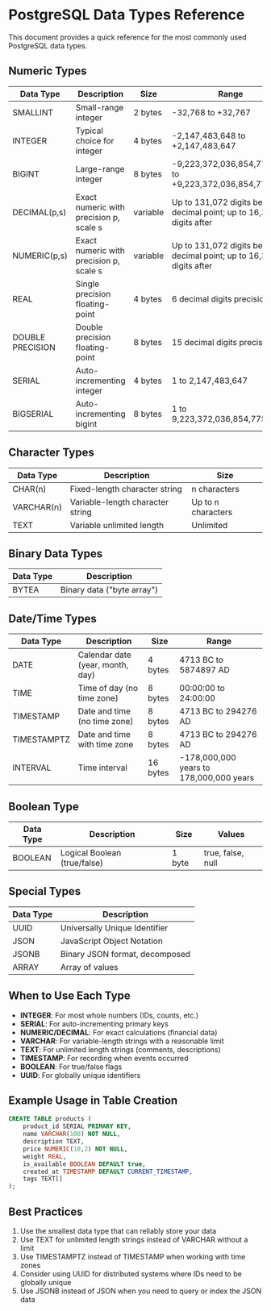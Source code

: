 # PostgreSQL Data Types Reference

This document provides a quick reference for the most commonly used PostgreSQL data types.

## Numeric Types

| Data Type | Description | Size | Range |
|-----------|-------------|------|-------|
| SMALLINT | Small-range integer | 2 bytes | -32,768 to +32,767 |
| INTEGER | Typical choice for integer | 4 bytes | -2,147,483,648 to +2,147,483,647 |
| BIGINT | Large-range integer | 8 bytes | -9,223,372,036,854,775,808 to +9,223,372,036,854,775,807 |
| DECIMAL(p,s) | Exact numeric with precision p, scale s | variable | Up to 131,072 digits before decimal point; up to 16,383 digits after |
| NUMERIC(p,s) | Exact numeric with precision p, scale s | variable | Up to 131,072 digits before decimal point; up to 16,383 digits after |
| REAL | Single precision floating-point | 4 bytes | 6 decimal digits precision |
| DOUBLE PRECISION | Double precision floating-point | 8 bytes | 15 decimal digits precision |
| SERIAL | Auto-incrementing integer | 4 bytes | 1 to 2,147,483,647 |
| BIGSERIAL | Auto-incrementing bigint | 8 bytes | 1 to 9,223,372,036,854,775,807 |

## Character Types

| Data Type | Description | Size |
|-----------|-------------|------|
| CHAR(n) | Fixed-length character string | n characters |
| VARCHAR(n) | Variable-length character string | Up to n characters |
| TEXT | Variable unlimited length | Unlimited |

## Binary Data Types

| Data Type | Description |
|-----------|-------------|
| BYTEA | Binary data ("byte array") |

## Date/Time Types

| Data Type | Description | Size | Range |
|-----------|-------------|------|-------|
| DATE | Calendar date (year, month, day) | 4 bytes | 4713 BC to 5874897 AD |
| TIME | Time of day (no time zone) | 8 bytes | 00:00:00 to 24:00:00 |
| TIMESTAMP | Date and time (no time zone) | 8 bytes | 4713 BC to 294276 AD |
| TIMESTAMPTZ | Date and time with time zone | 8 bytes | 4713 BC to 294276 AD |
| INTERVAL | Time interval | 16 bytes | -178,000,000 years to 178,000,000 years |

## Boolean Type

| Data Type | Description | Size | Values |
|-----------|-------------|------|--------|
| BOOLEAN | Logical Boolean (true/false) | 1 byte | true, false, null |

## Special Types

| Data Type | Description |
|-----------|-------------|
| UUID | Universally Unique Identifier |
| JSON | JavaScript Object Notation |
| JSONB | Binary JSON format, decomposed |
| ARRAY | Array of values |

## When to Use Each Type

- **INTEGER**: For most whole numbers (IDs, counts, etc.)
- **SERIAL**: For auto-incrementing primary keys
- **NUMERIC/DECIMAL**: For exact calculations (financial data)
- **VARCHAR**: For variable-length strings with a reasonable limit
- **TEXT**: For unlimited length strings (comments, descriptions)
- **TIMESTAMP**: For recording when events occurred
- **BOOLEAN**: For true/false flags
- **UUID**: For globally unique identifiers

## Example Usage in Table Creation

```sql
CREATE TABLE products (
    product_id SERIAL PRIMARY KEY,
    name VARCHAR(100) NOT NULL,
    description TEXT,
    price NUMERIC(10,2) NOT NULL,
    weight REAL,
    is_available BOOLEAN DEFAULT true,
    created_at TIMESTAMP DEFAULT CURRENT_TIMESTAMP,
    tags TEXT[]
);
```

## Best Practices

1. Use the smallest data type that can reliably store your data
2. Use TEXT for unlimited length strings instead of VARCHAR without a limit
3. Use TIMESTAMPTZ instead of TIMESTAMP when working with time zones
4. Consider using UUID for distributed systems where IDs need to be globally unique
5. Use JSONB instead of JSON when you need to query or index the JSON data